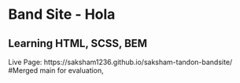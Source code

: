 <h1>Band Site - Hola</h1>
<h2>Learning HTML, SCSS, BEM</h2>
Live Page: https://saksham1236.github.io/saksham-tandon-bandsite/
#Merged main for evaluation, 
